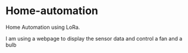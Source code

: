 # Home-automation
Home Automation using LoRa.

I am using a webpage to display the sensor data and control a fan and a bulb
